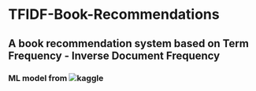 # TFIDF-Book-Recommendations

## A book recommendation system based on Term Frequency - Inverse Document Frequency

### ML model from ![kaggle](https://www.kaggle.com/hetulmehta/book-recommendation-system)
